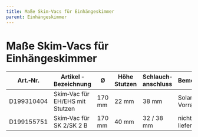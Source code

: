```yaml
---
title: Maße Skim-Vacs für Einhängeskimmer
parent: Einhängeskimmer
---
```


# Maße Skim-Vacs für Einhängeskimmer

|Art.‐Nr.|Artikel ‐ Bezeichnung|Ø|Höhe Stutzen|Schlauch‐anschluss|Bemerkungen|
|---|---|---|---|---|---|
|D199310404|Skim‐Vac für EH/EHS mit Stutzen|170 mm|22 mm|38 mm|Solange Vorrat reicht|
|D199155751|Skim‐Vac für SK 2/SK 2 B|170 mm|40 mm|32 / 38 mm|nicht mehr lieferbar|
